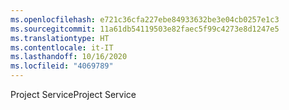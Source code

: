 ```yaml
---
ms.openlocfilehash: e721c36cfa227ebe84933632be3e04cb0257e1c3
ms.sourcegitcommit: 11a61db54119503e82faec5f99c4273e8d1247e5
ms.translationtype: HT
ms.contentlocale: it-IT
ms.lasthandoff: 10/16/2020
ms.locfileid: "4069789"
---
```

<span data-ttu-id="67eb5-101">Project Service</span><span class="sxs-lookup"><span data-stu-id="67eb5-101">Project Service</span></span>

